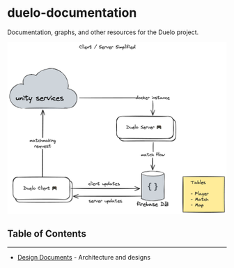 # duelo-documentation

Documentation, graphs, and other resources for the Duelo project.

![server-client-interaction](design-documents/server/client-server-graph.png)

## Table of Contents

---

- [Design Documents](./design-documents) - Architecture and designs